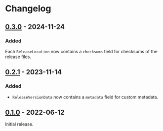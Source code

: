 # Changelog

## [0.3.0] - 2024-11-24

### Added

Each `ReleaseLocation` now contains a `checksums` field for checksums of the release files.

## [0.2.1] - 2023-11-14

### Added

- `ReleaseVersionData` now contains a `metadata` field for custom metadata.

## [0.1.0] - 2022-06-12

Initial release.

[0.3.0]: https://github.com/nextest-rs/mukti/releases/tag/mukti-metadata-0.3.0
[0.2.1]: https://github.com/nextest-rs/mukti/releases/tag/mukti-metadata-0.2.1
[0.1.0]: https://github.com/nextest-rs/mukti/releases/tag/mukti-metadata-0.1.0
